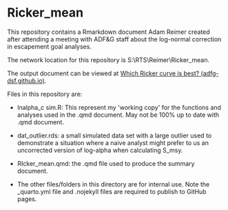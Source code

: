 # Ricker_mean

This repository contains a Rmarkdown document Adam Reimer created after attending a meeting with ADF&G staff about the log-normal correction in escapement goal analyses.

The network location for this repository is S:\RTS\Reimer\Ricker\_mean.

The output document can be viewed at [Which Ricker curve is best? (adfg-dsf.github.io)](https://adfg-dsf.github.io/Ricker_mean/Ricker_mean.html).

Files in this repository are:

-   lnalpha_c sim.R: This represent my 'working copy' for the functions and analyses used in the .qmd document. May not be 100% up to date with .qmd document.

-   dat_outlier.rds: a small simulated data set with a large outlier used to demonstrate a situation where a naive analyst might prefer to us an uncorrected version of log-alpha when calculating S_msy.

-   RIcker_mean.qmd: the .qmd file used to produce the summary document.

-   The other files/folders in this directory are for internal use. Note the \_quarto.yml file and .nojekyll files are required to publish to GitHub pages.
